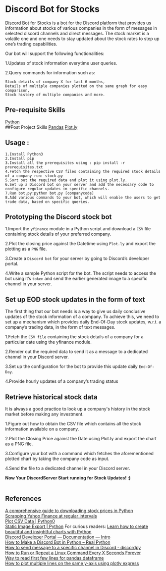 # Discord Bot for Stocks

[Discord](https://discord.com/) Bot for Stocks is a bot for the Discord platform that provides us information about stocks of various companies in the form of messages in selected discord channels and direct messages. The stock market is a volatile one and one needs to stay updated about the stock rates to step up one’s trading capabilities.

Our bot will support the following functionalities:

   1.Updates of stock information everytime user queries.

   2.Query commands for information such as:
  
    Stock details of company X for last 6 months,
    Details of multiple companies plotted on the same graph for easy comparison,
    Stock history of multiple companies and more.

## Pre-requisite Skills
[Python](https://www.python.org)<br>
##Post Project Skills
[Pandas](https://pandas.pydata.org/docs/getting_started/overview.html#:~:text=pandas%20is%20a%20Python%20package,world%20data%20analysis%20in%20Python.)
[Plot.ly](https://plotly.com)

## Usage :
```
1.Install Python3
2.Install pip
3.Install all the prerequisites using : pip install -r prerequisites.txt
4.Fetch the respective CSV files containing the required stock details of a company run: stock.py
5.Sort out the required data and plot it using plot.ly.
6.Set up a Discord bot on your server and add the necessary code to configure regular updates in specific channels.
7.Run bot.py:python bot.py [companycode]
8.Add various commands to your bot, which will enable the users to get trade data, based on specific queries.
```

## Prototyping the Discord stock bot
1.Import the `yfinance` module in a Python script and download a `CSV` file containing stock details of your preferred company.

2.Plot the closing price against the Datetime using `Plot.ly` and export the plotting as a `PNG` file.

3.Create a `Discord bot` for your server by going to Discord’s developer portal.

4.Write a sample Python script for the bot. The script needs to access the bot using it’s `token` and send the earlier generated image to a specific channel in your server.

## Set up EOD stock updates in the form of text
The first thing that our bot needs is a way to give us daily conclusive updates of the stock information of a company. To achieve this, we need to set up a mechanism which provides daily End-Of-Day stock updates, w.r.t. a company’s trading data, in the form of text messages.

1.Fetch the `CSV file` containing the stock details of a company for a particular date using the yfinance module.

2.Render out the required data to send it as a message to a dedicated channel in your Discord server.

3.Set up the configuration for the bot to provide this update daily `End-Of-Day`.

4.Provide hourly updates of a company’s trading status


## Retrieve historical stock data

It is always a good practice to look up a company's history in the stock market before making any investment. 

1.Figure out how to obtain the CSV file which contains all the stock information available on a company.

2.Plot the Closing Price against the Date using Plot.ly and export the chart as a PNG file.

3.Configure your bot with a command which fetches the aforementioned plotted chart by taking the company code as input.

4.Send the file to a dedicated channel in your Discord server.

<b>Now Your DiscordServer Start running for Stock Updates! :) </b><br><br>

## References
[A comprehensive guide to downloading stock prices in Python](https://towardsdatascience.com/a-comprehensive-guide-to-downloading-stock-prices-in-python-2cd93ff821d4)<br>
[Scrapping Yahoo Finance at regular intervals](https://stackoverflow.com/questions/61976027/scrapping-yahoo-finance-at-regular-intervals)<br>
[Plot CSV Data | Python0](https://plotly.com/python/plot-data-from-csv/)<br>
[Static Image Export | Python](https://plotly.com/python/static-image-export/)
For curious readers: [Learn how to create beautiful and insightful charts with Python](https://towardsdatascience.com/plotting-with-python-c2561b8c0f1f)<br>
[Discord Developer Portal — Documentation — Intro](https://discord.com/developers/docs/intro)<br>
[How to Make a Discord Bot in Python – Real Python](https://realpython.com/how-to-make-a-discord-bot-python/)<br>
[How to send message to a specific channel in Discord - discordpy](https://discordpy.readthedocs.io/en/latest/faq.html#how-do-i-send-a-message-to-a-specific-channel)<br>
[How to Run or Repeat a Linux Command Every X Seconds Forever](https://www.tecmint.com/run-repeat-linux-command-every-x-seconds/)<br>
[Way to read first few lines for pandas dataframe](https://stackoverflow.com/questions/15008970/way-to-read-first-few-lines-for-pandas-dataframe)<br>
[How to plot multiple lines on the same y-axis using plotly express](https://community.plotly.com/t/how-to-plot-multiple-lines-on-the-same-y-axis-using-plotly-express/29219/8)<br>
